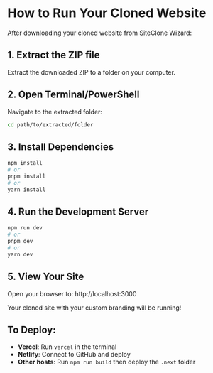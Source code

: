 # How to Run Your Cloned Website

After downloading your cloned website from SiteClone Wizard:

## 1. Extract the ZIP file

Extract the downloaded ZIP to a folder on your computer.

## 2. Open Terminal/PowerShell

Navigate to the extracted folder:

```bash
cd path/to/extracted/folder
```

## 3. Install Dependencies

```bash
npm install
# or
pnpm install
# or
yarn install
```

## 4. Run the Development Server

```bash
npm run dev
# or
pnpm dev
# or
yarn dev
```

## 5. View Your Site

Open your browser to: http://localhost:3000

Your cloned site with your custom branding will be running!

## To Deploy:

- **Vercel**: Run `vercel` in the terminal
- **Netlify**: Connect to GitHub and deploy
- **Other hosts**: Run `npm run build` then deploy the `.next` folder
